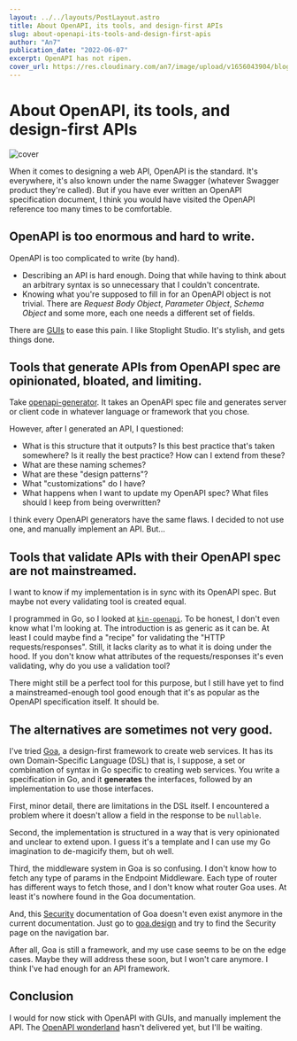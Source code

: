 ```yaml
---
layout: ../../layouts/PostLayout.astro
title: About OpenAPI, its tools, and design-first APIs
slug: about-openapi-its-tools-and-design-first-apis
author: "An7"
publication_date: "2022-06-07"
excerpt: OpenAPI has not ripen.
cover_url: https://res.cloudinary.com/an7/image/upload/v1656043904/blog/openapi_o3ewy8.jpg
---
```

# About OpenAPI, its tools, and design-first APIs

![cover](https://res.cloudinary.com/an7/image/upload/v1656043904/blog/openapi_o3ewy8.jpg)

When it comes to designing a web API, OpenAPI is the standard. It's everywhere,
it's also known under the name Swagger (whatever Swagger product they're
called). But if you have ever written an OpenAPI specification document, I think
you would have visited the OpenAPI reference too many times to be comfortable.

## OpenAPI is too enormous and hard to write.

OpenAPI is too complicated to write (by hand).

- Describing an API is hard enough. Doing that while having to think about an
  arbitrary syntax is so unnecessary that I couldn't concentrate.
- Knowing what you're supposed to fill in for an OpenAPI object is not trivial.
  There are _Request Body Object_, _Parameter Object_, _Schema Object_ and some
  more, each one needs a different set of fields.

There are [GUIs][1] to ease this pain. I like Stoplight Studio. It's stylish,
and gets things done.

## Tools that generate APIs from OpenAPI spec are opinionated, bloated, and limiting.

Take [openapi-generator][2]. It takes an OpenAPI spec file and generates server
or client code in whatever language or framework that you chose.

However, after I generated an API, I questioned:

- What is this structure that it outputs? Is this best practice that's taken
  somewhere? Is it really the best practice? How can I extend from these?
- What are these naming schemes?
- What are these "design patterns"?
- What "customizations" do I have?
- What happens when I want to update my OpenAPI spec? What files should I keep
  from being overwritten?

I think every OpenAPI generators have the same flaws. I decided to not use one,
and manually implement an API. But...

## Tools that validate APIs with their OpenAPI spec are not mainstreamed.

I want to know if my implementation is in sync with its OpenAPI spec. But maybe
not every validating tool is created equal.

I programmed in Go, so I looked at [`kin-openapi`][3]. To be honest, I don't
even know what I'm looking at. The introduction is as generic as it can be. At
least I could maybe find a "recipe" for validating the "HTTP
requests/responses". Still, it lacks clarity as to what it is doing under the
hood. If you don't know what attributes of the requests/responses it's even
validating, why do you use a validation tool?

There might still be a perfect tool for this purpose, but I still have yet to
find a mainstreamed-enough tool good enough that it's as popular as the OpenAPI
specification itself. It should be.

## The alternatives are sometimes not very good.

I've tried [Goa][4], a design-first framework to create web services. It has its
own Domain-Specific Language (DSL) that is, I suppose, a set or combination of
syntax in Go specific to creating web services. You write a specification in Go,
and it **generates** the interfaces, followed by an implementation to use those
interfaces.

First, minor detail, there are limitations in the DSL itself. I encountered a
problem where it doesn't allow a field in the response to be `nullable`.

Second, the implementation is structured in a way that is very opinionated and
unclear to extend upon. I guess it's a template and I can use my Go imagination
to de-magicify them, but oh well.

Third, the middleware system in Goa is so confusing. I don't know how to fetch
any type of params in the Endpoint Middleware. Each type of router has different
ways to fetch those, and I don't know what router Goa uses. At least it's
nowhere found in the Goa documentation.

And, this [Security][5] documentation of Goa doesn't even exist anymore in the
current documentation. Just go to [goa.design][4] and try to find the Security
page on the navigation bar.

After all, Goa is still a framework, and my use case seems to be on the edge
cases. Maybe they will address these soon, but I won't care anymore. I think
I've had enough for an API framework.

## Conclusion

I would for now stick with OpenAPI with GUIs, and manually implement the API.
The [OpenAPI wonderland][6] hasn't delivered yet, but I'll be waiting.

[1]: https://openapi.tools/#gui-editors
[2]: https://openapi-generator.tech
[3]: https://github.com/getkin/kin-openapi
[4]: https://goa.design
[5]: https://goa.design/design/security
[6]: https://oai.github.io/Documentation/start-here.html
